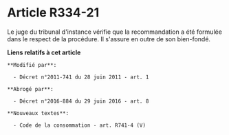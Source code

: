 # Article R334-21

Le    juge du tribunal d'instance vérifie que la recommandation a été formulée dans le respect de la procédure. Il s'assure
en outre de son bien-fondé.

**Liens relatifs à cet article**

	**Modifié par**:

	  - Décret n°2011-741 du 28 juin 2011 - art. 1

	**Abrogé par**:

	  - Décret n°2016-884 du 29 juin 2016 - art. 8

	**Nouveaux textes**:

	  - Code de la consommation - art. R741-4 (V)
